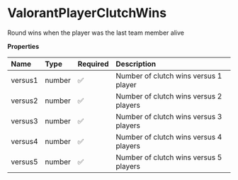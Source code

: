# ValorantPlayerClutchWins

Round wins when the player was the last team member alive

**Properties**

| Name    | Type   | Required | Description                            |
| :------ | :----- | :------- | :------------------------------------- |
| versus1 | number | ✅       | Number of clutch wins versus 1 player  |
| versus2 | number | ✅       | Number of clutch wins versus 2 players |
| versus3 | number | ✅       | Number of clutch wins versus 3 players |
| versus4 | number | ✅       | Number of clutch wins versus 4 players |
| versus5 | number | ✅       | Number of clutch wins versus 5 players |
